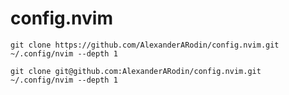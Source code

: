 # config.nvim

```
git clone https://github.com/AlexanderARodin/config.nvim.git ~/.config/nvim --depth 1
```

```
git clone git@github.com:AlexanderARodin/config.nvim.git ~/.config/nvim --depth 1
```

